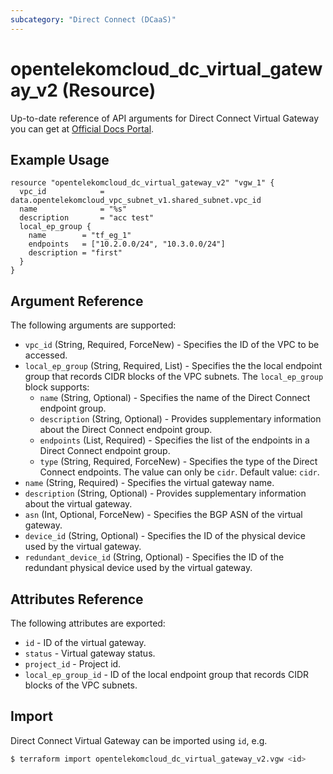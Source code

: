 ```yaml
---
subcategory: "Direct Connect (DCaaS)"
---
```

# opentelekomcloud_dc_virtual_gateway_v2 (Resource)

Up-to-date reference of API arguments for Direct Connect Virtual Gateway you can get at
[Official Docs Portal](https://docs.otc.t-systems.com/direct-connect/api-ref/apis/virtual_gateway/index.html).

## Example Usage

```hcl
resource "opentelekomcloud_dc_virtual_gateway_v2" "vgw_1" {
  vpc_id            = data.opentelekomcloud_vpc_subnet_v1.shared_subnet.vpc_id
  name              = "%s"
  description       = "acc test"
  local_ep_group {
    name        = "tf_eg_1"
    endpoints   = ["10.2.0.0/24", "10.3.0.0/24"]
    description = "first"
  }
}
```

## Argument Reference

The following arguments are supported:

* `vpc_id` (String, Required, ForceNew) - Specifies the ID of the VPC to be accessed.
* `local_ep_group` (String, Required, List) - Specifies the the local endpoint group that records CIDR blocks of the VPC subnets.
  The `local_ep_group` block supports:
  * `name` (String, Optional) - Specifies the name of the Direct Connect endpoint group.
  * `description` (String, Optional) - Provides supplementary information about the Direct Connect endpoint group.
  * `endpoints` (List, Required) - Specifies the list of the endpoints in a Direct Connect endpoint group.
  * `type` (String, Required, ForceNew) - Specifies the type of the Direct Connect endpoints. The value can only be `cidr`. Default value: `cidr`.
* `name` (String, Required) - Specifies the virtual gateway name.
* `description` (String, Optional) - Provides supplementary information about the virtual gateway.
* `asn` (Int, Optional, ForceNew) - Specifies the BGP ASN of the virtual gateway.
* `device_id` (String, Optional) - Specifies the ID of the physical device used by the virtual gateway.
* `redundant_device_id` (String, Optional) - Specifies the ID of the redundant physical device used by the virtual gateway.

## Attributes Reference

The following attributes are exported:

* `id` -  ID of the virtual gateway.
* `status` -  Virtual gateway status.
* `project_id` -  Project id.
* `local_ep_group_id` - ID of the local endpoint group that records CIDR blocks of the VPC subnets.

## Import

Direct Connect Virtual Gateway can be imported using `id`, e.g.

```sh
$ terraform import opentelekomcloud_dc_virtual_gateway_v2.vgw <id>
```
